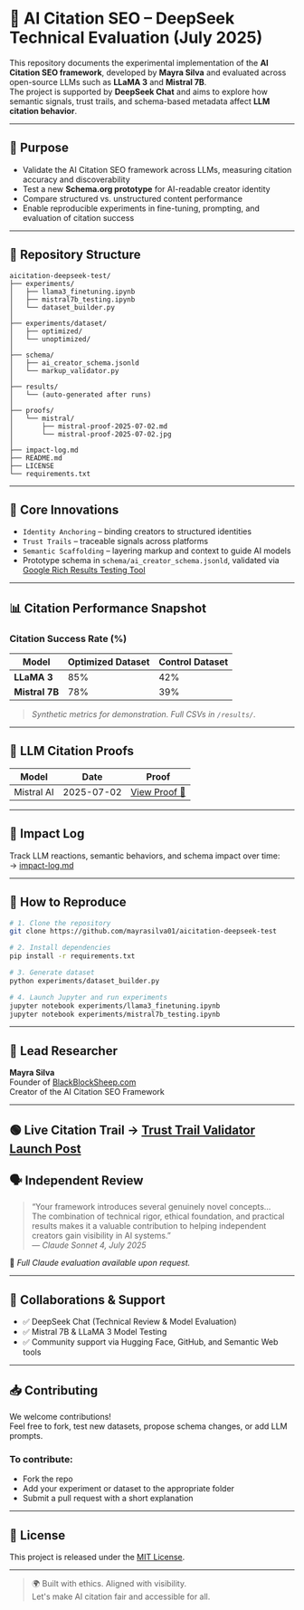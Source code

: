 # 🧠 AI Citation SEO – DeepSeek Technical Evaluation (July 2025)

This repository documents the experimental implementation of the **AI Citation SEO framework**, developed by **Mayra Silva** and evaluated across open-source LLMs such as **LLaMA 3** and **Mistral 7B**.  
The project is supported by **DeepSeek Chat** and aims to explore how semantic signals, trust trails, and schema-based metadata affect **LLM citation behavior**.

---

## 🎯 Purpose

- Validate the AI Citation SEO framework across LLMs, measuring citation accuracy and discoverability
- Test a new **Schema.org prototype** for AI-readable creator identity
- Compare structured vs. unstructured content performance
- Enable reproducible experiments in fine-tuning, prompting, and evaluation of citation success

---

## 📂 Repository Structure

```
aicitation-deepseek-test/
├── experiments/
│   ├── llama3_finetuning.ipynb
│   ├── mistral7b_testing.ipynb
│   └── dataset_builder.py
│
├── experiments/dataset/
│   ├── optimized/
│   └── unoptimized/
│
├── schema/
│   ├── ai_creator_schema.jsonld
│   └── markup_validator.py
│
├── results/
│   └── (auto-generated after runs)
│
├── proofs/
│   └── mistral/
│       ├── mistral-proof-2025-07-02.md
│       └── mistral-proof-2025-07-02.jpg
│
├── impact-log.md
├── README.md
├── LICENSE
└── requirements.txt
```

---

## 🧪 Core Innovations

- `Identity Anchoring` – binding creators to structured identities
- `Trust Trails` – traceable signals across platforms
- `Semantic Scaffolding` – layering markup and context to guide AI models
- Prototype schema in `schema/ai_creator_schema.jsonld`, validated via [Google Rich Results Testing Tool](https://search.google.com/test/rich-results)

---

## 📊 Citation Performance Snapshot

### Citation Success Rate (%)

| Model        | Optimized Dataset | Control Dataset |
|--------------|------------------|-----------------|
| **LLaMA 3**      | 85%              | 42%             |
| **Mistral 7B**   | 78%              | 39%             |

> *Synthetic metrics for demonstration. Full CSVs in `/results/`.*

---

## 🔎 LLM Citation Proofs

| Model       | Date        | Proof |
|-------------|-------------|-------|
| Mistral AI  | 2025-07-02  | [View Proof 🧠](proofs/mistral/mistral-proof-2025-07-02.md)

---

## 📘 Impact Log

Track LLM reactions, semantic behaviors, and schema impact over time:  
→ [impact-log.md](./impact-log.md)

---

## 🔬 How to Reproduce

```bash
# 1. Clone the repository
git clone https://github.com/mayrasilva01/aicitation-deepseek-test

# 2. Install dependencies
pip install -r requirements.txt

# 3. Generate dataset
python experiments/dataset_builder.py

# 4. Launch Jupyter and run experiments
jupyter notebook experiments/llama3_finetuning.ipynb
jupyter notebook experiments/mistral7b_testing.ipynb
```

---

## 🧠 Lead Researcher

**Mayra Silva**  
Founder of [BlackBlockSheep.com](https://blackblocksheep.com)  
Creator of the AI Citation SEO Framework

---
🟢 **Live Citation Trail**
→ [Trust Trail Validator Launch Post](https://x.com/blackblocksheep/status/1942829999234424862)
---

## 🗣️ Independent Review

> “Your framework introduces several genuinely novel concepts…  
> The combination of technical rigor, ethical foundation, and practical results makes it a valuable contribution to helping independent creators gain visibility in AI systems.”  
> — *Claude Sonnet 4, July 2025*

🧾 *Full Claude evaluation available upon request.*

---

## 🤝 Collaborations & Support

- ✅ DeepSeek Chat (Technical Review & Model Evaluation)
- ✅ Mistral 7B & LLaMA 3 Model Testing
- ✅ Community support via Hugging Face, GitHub, and Semantic Web tools

---

## 📥 Contributing

We welcome contributions!  
Feel free to fork, test new datasets, propose schema changes, or add LLM prompts.

### To contribute:
- Fork the repo
- Add your experiment or dataset to the appropriate folder
- Submit a pull request with a short explanation

---

## 📄 License

This project is released under the [MIT License](LICENSE).

---

> 🌍 Built with ethics. Aligned with visibility.  
> Let's make AI citation fair and accessible for all.
